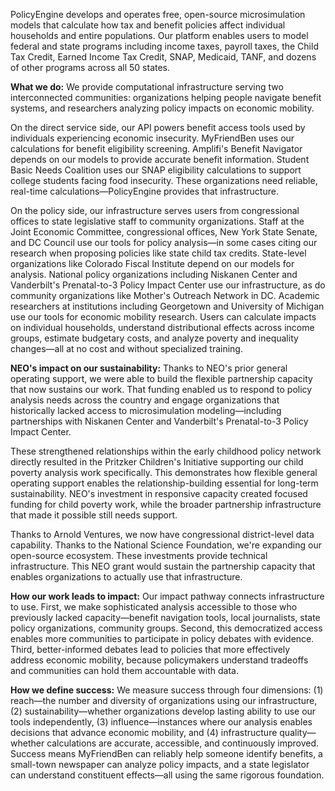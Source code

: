 PolicyEngine develops and operates free, open-source microsimulation models that calculate how tax and benefit policies affect individual households and entire populations. Our platform enables users to model federal and state programs including income taxes, payroll taxes, the Child Tax Credit, Earned Income Tax Credit, SNAP, Medicaid, TANF, and dozens of other programs across all 50 states.

**What we do:**
We provide computational infrastructure serving two interconnected communities: organizations helping people navigate benefit systems, and researchers analyzing policy impacts on economic mobility.

On the direct service side, our API powers benefit access tools used by individuals experiencing economic insecurity. MyFriendBen uses our calculations for benefit eligibility screening. Amplifi's Benefit Navigator depends on our models to provide accurate benefit information. Student Basic Needs Coalition uses our SNAP eligibility calculations to support college students facing food insecurity. These organizations need reliable, real-time calculations—PolicyEngine provides that infrastructure.

On the policy side, our infrastructure serves users from congressional offices to state legislative staff to community organizations. Staff at the Joint Economic Committee, congressional offices, New York State Senate, and DC Council use our tools for policy analysis—in some cases citing our research when proposing policies like state child tax credits. State-level organizations like Colorado Fiscal Institute depend on our models for analysis. National policy organizations including Niskanen Center and Vanderbilt's Prenatal-to-3 Policy Impact Center use our infrastructure, as do community organizations like Mother's Outreach Network in DC. Academic researchers at institutions including Georgetown and University of Michigan use our tools for economic mobility research. Users can calculate impacts on individual households, understand distributional effects across income groups, estimate budgetary costs, and analyze poverty and inequality changes—all at no cost and without specialized training.

**NEO's impact on our sustainability:**
Thanks to NEO's prior general operating support, we were able to build the flexible partnership capacity that now sustains our work. That funding enabled us to respond to policy analysis needs across the country and engage organizations that historically lacked access to microsimulation modeling—including partnerships with Niskanen Center and Vanderbilt's Prenatal-to-3 Policy Impact Center.

These strengthened relationships within the early childhood policy network directly resulted in the Pritzker Children's Initiative supporting our child poverty analysis work specifically. This demonstrates how flexible general operating support enables the relationship-building essential for long-term sustainability. NEO's investment in responsive capacity created focused funding for child poverty work, while the broader partnership infrastructure that made it possible still needs support.

Thanks to Arnold Ventures, we now have congressional district-level data capability. Thanks to the National Science Foundation, we're expanding our open-source ecosystem. These investments provide technical infrastructure. This NEO grant would sustain the partnership capacity that enables organizations to actually use that infrastructure.

**How our work leads to impact:**
Our impact pathway connects infrastructure to use. First, we make sophisticated analysis accessible to those who previously lacked capacity—benefit navigation tools, local journalists, state policy organizations, community groups. Second, this democratized access enables more communities to participate in policy debates with evidence. Third, better-informed debates lead to policies that more effectively address economic mobility, because policymakers understand tradeoffs and communities can hold them accountable with data.

**How we define success:**
We measure success through four dimensions: (1) reach—the number and diversity of organizations using our infrastructure, (2) sustainability—whether organizations develop lasting ability to use our tools independently, (3) influence—instances where our analysis enables decisions that advance economic mobility, and (4) infrastructure quality—whether calculations are accurate, accessible, and continuously improved. Success means MyFriendBen can reliably help someone identify benefits, a small-town newspaper can analyze policy impacts, and a state legislator can understand constituent effects—all using the same rigorous foundation.
